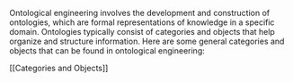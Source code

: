 Ontological engineering involves the development and construction of ontologies, which are formal representations of knowledge in a specific domain. Ontologies typically consist of categories and objects that help organize and structure information. Here are some general categories and objects that can be found in ontological engineering:

[[Categories and Objects]]